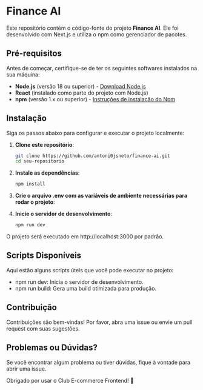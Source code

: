 # Finance AI

Este repositório contém o código-fonte do projeto **Finance AI**. Ele foi desenvolvido com Next.js e utiliza o npm como gerenciador de pacotes.

## Pré-requisitos

Antes de começar, certifique-se de ter os seguintes softwares instalados na sua máquina:

- **Node.js** (versão 18 ou superior) - [Download Node.js](https://nodejs.org/)
- **React** (instalado como parte do projeto com Node.js)
- **npm** (versão 1.x ou superior) - [Instruções de instalação do Npm](https://docs.npmjs.com/downloading-and-installing-node-js-and-npm)

## Instalação

Siga os passos abaixo para configurar e executar o projeto localmente:

1. **Clone este repositório**:

   ```bash
   git clone https://github.com/antoni0jsneto/finance-ai.git
   cd seu-repositorio

   ```

2. **Instale as dependências**:

   ```bash
   npm install

   ```

3. **Crie o arquivo .env com as variáveis de ambiente necessárias para rodar o projeto**:

4. **Inicie o servidor de desenvolvimento**:
   ```bash
   npm run dev
   ```

O projeto será executado em http://localhost:3000 por padrão.

## Scripts Disponíveis

Aqui estão alguns scripts úteis que você pode executar no projeto:

- npm run dev: Inicia o servidor de desenvolvimento.
- npm run build: Gera uma build otimizada para produção.

## Contribuição

Contribuições são bem-vindas! Por favor, abra uma issue ou envie um pull request com suas sugestões.

## Problemas ou Dúvidas?

Se você encontrar algum problema ou tiver dúvidas, fique à vontade para abrir uma issue.

Obrigado por usar o Club E-commerce Frontend! 🚀
